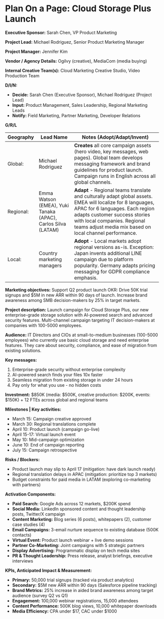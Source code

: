 # Plan On a Page: Cloud Storage Plus Launch

**Executive Sponsor:** Sarah Chen, VP Product Marketing

**Project Lead:** Michael Rodriguez, Senior Product Marketing Manager

**Project Manager:** Jennifer Kim

**Vendor / Agency Details:** Ogilvy (creative), MediaCom (media buying)

**Internal Creative Team(s):** Cloud Marketing Creative Studio, Video Production Team

**D/I/N:**
- **Decide:** Sarah Chen (Executive Sponsor), Michael Rodriguez (Project Lead)
- **Input:** Product Management, Sales Leadership, Regional Marketing Leads
- **Notify:** Field Marketing, Partner Marketing, Developer Relations

**G/R/L**

| Geography | Lead Name | Notes (Adopt/Adapt/Invent) |
|-----------|-----------|----------------------------|
| Global: | Michael Rodriguez | **Creates** all core campaign assets (hero video, key messages, web pages). Global team develops messaging framework and brand guidelines for product launch. Campaign runs in English across all global channels. |
| Regional: | Emma Watson (EMEA), Yuki Tanaka (APAC), Carlos Silva (LATAM) | **Adapt** - Regional teams translate and culturally adapt global assets. EMEA will localize for 8 languages, APAC for 6 languages. Each region adapts customer success stories with local companies. Regional teams adjust media mix based on local channel performance. |
| Local: | Country marketing managers | **Adopt** - Local markets adopt regional versions as-is. Exception: Japan invents additional LINE campaign due to platform popularity. Germany adapts pricing messaging for GDPR compliance emphasis. |

**Marketing objectives:** Support Q2 product launch OKR: Drive 50K trial signups and $5M in new ARR within 90 days of launch. Increase brand awareness among SMB decision-makers by 25% in target markets.

**Project description:** Launch campaign for Cloud Storage Plus, our new enterprise-grade storage solution with AI-powered search and advanced security features. Multi-channel campaign targeting IT decision-makers at companies with 100-5000 employees.

**Audience:** IT Directors and CIOs at small-to-medium businesses (100-5000 employees) who currently use basic cloud storage and need enterprise features. They care about security, compliance, and ease of migration from existing solutions.

**Key messages:**
1. Enterprise-grade security without enterprise complexity
2. AI-powered search finds your files 10x faster
3. Seamless migration from existing storage in under 24 hours
4. Pay only for what you use - no hidden costs

**Investment:** $850K (media: $500K, creative production: $200K, events: $150K) + 12 FTEs across global and regional teams

**Milestones | Key activities:**
- March 15: Campaign creative approved
- March 30: Regional translations complete
- April 10: Product launch (campaign go-live)
- April 15-17: Virtual launch event
- May 10: Mid-campaign optimization
- June 10: End of campaign reporting
- July 15: Campaign retrospective

**Risks / Blockers:**
- Product launch may slip to April 17 (mitigation: have dark launch ready)
- Regional translation delays in APAC (mitigation: prioritize top 3 markets)
- Budget constraints for paid media in LATAM (exploring co-marketing with partners)

**Activation Components:**
- **Paid Search:** Google Ads across 12 markets, $200K spend
- **Social Media:** LinkedIn sponsored content and thought leadership posts, Twitter/X campaign
- **Content Marketing:** Blog series (6 posts), whitepapers (2), customer case studies (4)
- **Email Campaigns:** 3-email nurture sequence to existing database (500K contacts)
- **Virtual Event:** Product launch webinar + live demo sessions
- **Partner Co-Marketing:** Joint campaigns with 5 strategic partners
- **Display Advertising:** Programmatic display on tech media sites
- **PR & Thought Leadership:** Press release, analyst briefings, executive interviews

**KPIs, Anticipated Impact & Measurement:**
- **Primary:** 50,000 trial signups (tracked via product analytics)
- **Secondary:** $5M new ARR within 90 days (Salesforce pipeline tracking)
- **Brand Metrics:** 25% increase in aided brand awareness among target audience (survey Q2 vs Q1)
- **Engagement:** 100,000 webinar registrations, 15,000 attendees
- **Content Performance:** 500K blog views, 10,000 whitepaper downloads
- **Media Efficiency:** CPA under $17, CAC under $1000
